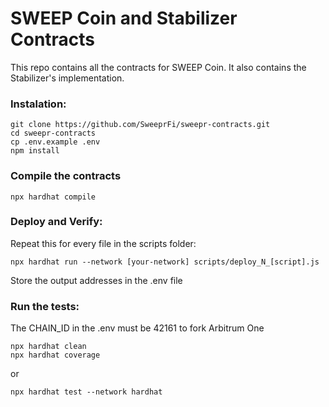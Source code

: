 # SWEEP Coin and Stabilizer Contracts

This repo contains all the contracts for SWEEP Coin.
It also contains the Stabilizer's implementation.

### Instalation:

```
git clone https://github.com/SweeprFi/sweepr-contracts.git
cd sweepr-contracts
cp .env.example .env
npm install
```

### Compile the contracts
```
npx hardhat compile
```

### Deploy and Verify:
Repeat this for every file in the scripts folder:
```
npx hardhat run --network [your-network] scripts/deploy_N_[script].js
```
Store the output addresses in the .env file

### Run the tests:
The CHAIN_ID in the .env must be 42161 to fork Arbitrum One
```
npx hardhat clean
npx hardhat coverage
```
or
```
npx hardhat test --network hardhat
```
